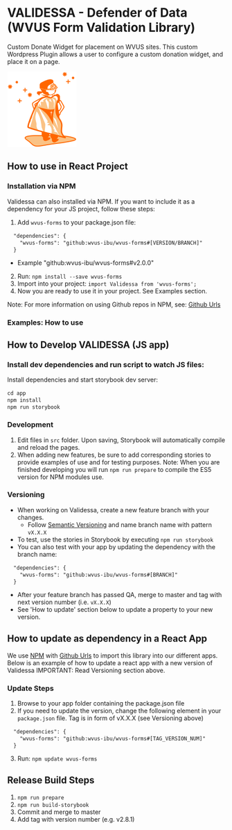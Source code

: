 # VALIDESSA - Defender of Data (WVUS Form Validation Library)
Custom Donate Widget for placement on WVUS sites. This custom Wordpress Plugin allows a user to configure a custom donation widget, and place it on a page.

![Validessa Logo](/validessa.png)

## How to use in React Project

### Installation via NPM
Validessa can also installed via NPM. If you want to include it as a dependency for your JS project, follow these steps:
1. Add `wvus-forms` to your package.json file:
```
  "dependencies": {
    "wvus-forms": "github:wvus-ibu/wvus-forms#[VERSION/BRANCH]"
  }
```
* Example "github:wvus-ibu/wvus-forms#v2.0.0"
2. Run: `npm install --save wvus-forms`
3. Import into your project: `import Validessa from 'wvus-forms';`
4. Now you are ready to use it in your project. See Examples section.

Note: For more information on using Github repos in NPM, see: [Github Urls](https://docs.npmjs.com/files/package.json#github-urls)

### Examples: How to use


## How to Develop VALIDESSA (JS app)

### Install dev dependencies and run script to watch JS files: 
Install dependencies and start storybook dev server:
```
cd app
npm install
npm run storybook
```

### Development
1. Edit files in `src` folder. Upon saving, Storybook will automatically compile and reload the pages.
2. When adding new features, be sure to add corresponding stories to provide examples of use and for testing purposes.
Note: When you are finished developing you will run `npm run prepare` to compile the ES5 version for NPM modules use.

### Versioning
- When working on Validessa, create a new feature branch with your changes. 
  - Follow [Semantic Versioning](http://semver.org/) and name branch name with pattern `vX.X.X`
- To test, use the stories in Storybook by executing `npm run storybook`
- You can also test with your app by updating the dependency with the branch name:
```
  "dependencies": {
    "wvus-forms": "github:wvus-ibu/wvus-forms#[BRANCH]"
  }
```
- After your feature branch has passed QA, merge to master and tag with next version number (i.e. `vX.X.X`)
- See 'How to update' section below to update a property to your new version.


## How to update as dependency in a React App
We use [NPM](https://docs.npmjs.com) with [Github Urls](https://docs.npmjs.com/files/package.json#github-urls) to import this library into our different apps. Below is an example of how to update a react app with a new version of Validessa
IMPORTANT: Read Versioning section above.

### Update Steps
1. Browse to your app folder containing the package.json file
2. If you need to update the version, change the following element in your `package.json` file. Tag is in form of vX.X.X (see Versioning above)
```
  "dependencies": {
    "wvus-forms": "github:wvus-ibu/wvus-forms#[TAG_VERSION_NUM]"
  }
```
3. Run: `npm update wvus-forms`

## Release Build Steps
1. `npm run prepare`
2. `npm run build-storybook`
3. Commit and merge to master
4. Add tag with version number (e.g. v2.8.1)
